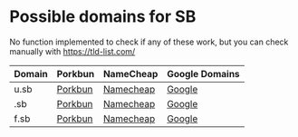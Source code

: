 # Possible domains for SB

No function implemented to check if any of these work, but you can check manually with https://tld-list.com/

| Domain | Porkbun | NameCheap | Google Domains |
|---|---|---|---|
| u.sb | [Porkbun](https://porkbun.com/checkout/search?prb=e814663da1&tlds=&idnLanguage=&search=search&q=u.sb) | [Namecheap](https://www.namecheap.com/domains/registration/results/?domain=u.sb) | [Google](https://domains.google.com/registrar/search?searchTerm=u.sb) |
| .sb | [Porkbun](https://porkbun.com/checkout/search?prb=e814663da1&tlds=&idnLanguage=&search=search&q=.sb) | [Namecheap](https://www.namecheap.com/domains/registration/results/?domain=.sb) | [Google](https://domains.google.com/registrar/search?searchTerm=.sb) |
| f.sb | [Porkbun](https://porkbun.com/checkout/search?prb=e814663da1&tlds=&idnLanguage=&search=search&q=f.sb) | [Namecheap](https://www.namecheap.com/domains/registration/results/?domain=f.sb) | [Google](https://domains.google.com/registrar/search?searchTerm=f.sb) |
